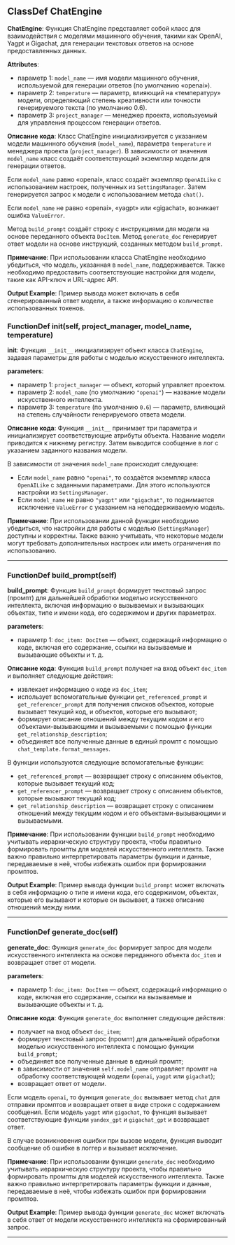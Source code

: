 ## ClassDef ChatEngine
**ChatEngine**: Функция ChatEngine представляет собой класс для взаимодействия с моделями машинного обучения, такими как OpenAI, Yagpt и Gigachat, для генерации текстовых ответов на основе предоставленных данных.

**Attributes**:
* параметр 1: `model_name` — имя модели машинного обучения, используемой для генерации ответов (по умолчанию «openai»).
* параметр 2: `temperature` — параметр, влияющий на «температуру» модели, определяющий степень креативности или точности генерируемого текста (по умолчанию 0.6).
* параметр 3: `project_manager` — менеджер проекта, используемый для управления процессом генерации ответов.

**Описание кода**:
Класс ChatEngine инициализируется с указанием модели машинного обучения (`model_name`), параметра `temperature` и менеджера проекта (`project_manager`). В зависимости от значения `model_name` класс создаёт соответствующий экземпляр модели для генерации ответов.

Если `model_name` равно «openai», класс создаёт экземпляр `OpenAILike` с использованием настроек, полученных из `SettingsManager`. Затем генерируется запрос к модели с использованием метода `chat()`.

Если `model_name` не равно «openai», «yagpt» или «gigachat», возникает ошибка `ValueError`.

Метод `build_prompt` создаёт строку с инструкциями для модели на основе переданного объекта `DocItem`. Метод `generate_doc` генерирует ответ модели на основе инструкций, созданных методом `build_prompt`.

**Примечание**:
При использовании класса ChatEngine необходимо убедиться, что модель, указанная в `model_name`, поддерживается. Также необходимо предоставить соответствующие настройки для модели, такие как API-ключ и URL-адрес API.

**Output Example**:
Пример вывода может включать в себя сгенерированный ответ модели, а также информацию о количестве использованных токенов.
### FunctionDef __init__(self, project_manager, model_name, temperature)
**__init__**: Функция `__init__` инициализирует объект класса `ChatEngine`, задавая параметры для работы с моделью искусственного интеллекта.

**parameters**:
* параметр 1: `project_manager` — объект, который управляет проектом.
* параметр 2: `model_name` (по умолчанию `"openai"`) — название модели искусственного интеллекта.
* параметр 3: `temperature` (по умолчанию `0.6`) — параметр, влияющий на степень случайности генерируемого ответа модели.

**Описание кода**:
Функция `__init__` принимает три параметра и инициализирует соответствующие атрибуты объекта. Название модели приводится к нижнему регистру. Затем выводится сообщение в лог с указанием заданного названия модели.

В зависимости от значения `model_name` происходит следующее:
* Если `model_name` равно `"openai"`, то создаётся экземпляр класса `OpenAILike` с заданными параметрами. Для этого используются настройки из `SettingsManager`.
* Если `model_name` не равно `"yagpt"` или `"gigachat"`, то поднимается исключение `ValueError` с указанием на неподдерживаемую модель.

**Примечание**:
При использовании данной функции необходимо убедиться, что настройки для работы с моделью (`SettingsManager`) доступны и корректны. Также важно учитывать, что некоторые модели могут требовать дополнительных настроек или иметь ограничения по использованию.
***
### FunctionDef build_prompt(self)
**build_prompt**: Функция `build_prompt` формирует текстовый запрос (промпт) для дальнейшей обработки моделью искусственного интеллекта, включая информацию о вызываемых и вызывающих объектах, типе и имени кода, его содержимом и других параметрах.

**parameters**:
* параметр 1: `doc_item: DocItem` — объект, содержащий информацию о коде, включая его содержание, ссылки на вызываемые и вызывающие объекты и т. д.

**Описание кода**:
Функция `build_prompt` получает на вход объект `doc_item` и выполняет следующие действия:
* извлекает информацию о коде из `doc_item`;
* использует вспомогательные функции `get_referenced_prompt` и `get_referencer_prompt` для получения списков объектов, которые вызывает текущий код, и объектов, которые его вызывают;
* формирует описание отношений между текущим кодом и его объектами-вызывающими и вызываемыми с помощью функции `get_relationship_description`;
* объединяет все полученные данные в единый промпт с помощью `chat_template.format_messages`.

В функции используются следующие вспомогательные функции:
* `get_referenced_prompt` — возвращает строку с описанием объектов, которые вызывает текущий код;
* `get_referencer_prompt` — возвращает строку с описанием объектов, которые вызывают текущий код;
* `get_relationship_description` — возвращает строку с описанием отношений между текущим кодом и его объектами-вызывающими и вызываемыми.

**Примечание**:
При использовании функции `build_prompt` необходимо учитывать иерархическую структуру проекта, чтобы правильно формировать промпты для моделей искусственного интеллекта. Также важно правильно интерпретировать параметры функции и данные, передаваемые в неё, чтобы избежать ошибок при формировании промптов.

**Output Example**:
Пример вывода функции `build_prompt` может включать в себя информацию о типе и имени кода, его содержимом, объектах, которые его вызывают и которые он вызывает, а также описание отношений между ними.
***
### FunctionDef generate_doc(self)
**generate_doc**: Функция `generate_doc` формирует запрос для модели искусственного интеллекта на основе переданного объекта `doc_item` и возвращает ответ от модели.

**parameters**:
* параметр 1: `doc_item: DocItem` — объект, содержащий информацию о коде, включая его содержание, ссылки на вызываемые и вызывающие объекты и т. д.

**Описание кода**:
Функция `generate_doc` выполняет следующие действия:
* получает на вход объект `doc_item`;
* формирует текстовый запрос (промпт) для дальнейшей обработки моделью искусственного интеллекта с помощью функции `build_prompt`;
* объединяет все полученные данные в единый промпт;
* в зависимости от значения `self.model_name` отправляет промпт на обработку соответствующей модели (`openai`, `yagpt` или `gigachat`);
* возвращает ответ от модели.

Если модель `openai`, то функция `generate_doc` вызывает метод `chat` для отправки промптов и возвращает ответ в виде строки с содержанием сообщения. Если модель `yagpt` или `gigachat`, то функция вызывает соответствующие функции `yandex_gpt` и `gigachat_gpt` и возвращает ответ.

В случае возникновения ошибки при вызове модели, функция выводит сообщение об ошибке в логгер и вызывает исключение.

**Примечание**:
При использовании функции `generate_doc` необходимо учитывать иерархическую структуру проекта, чтобы правильно формировать промпты для моделей искусственного интеллекта. Также важно правильно интерпретировать параметры функции и данные, передаваемые в неё, чтобы избежать ошибок при формировании промптов.

**Output Example**:
Пример вывода функции `generate_doc` может включать в себя ответ от модели искусственного интеллекта на сформированный запрос.
***
